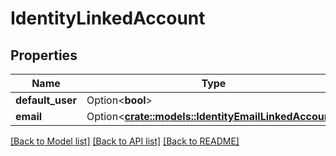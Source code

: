 # IdentityLinkedAccount

## Properties

Name | Type | Description | Notes
------------ | ------------- | ------------- | -------------
**default_user** | Option<**bool**> |  | [optional]
**email** | Option<[**crate::models::IdentityEmailLinkedAccount**](IdentityEmailLinkedAccount.md)> |  | [optional]

[[Back to Model list]](../README.md#documentation-for-models) [[Back to API list]](../README.md#documentation-for-api-endpoints) [[Back to README]](../README.md)


